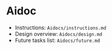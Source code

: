 # Aidoc

- Instructions: `Aidocs/instructions.md`
- Design overview: `Aidocs/design.md`
- Future tasks list: `Aidocs/future.md`
